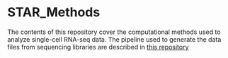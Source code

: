 # STAR_Methods

The contents of this repository cover the computational methods used to analyze single-cell RNA-seq data. The pipeline used to generate the data files from sequencing libraries are described in [this repository](https://github.com/Ken-Lau-Lab/STAR_Protocol)
